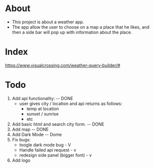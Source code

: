 # About
- This project is about a weather app.
- The app allow the user to choose on a map a place that he likes, and then a side bar will pop up with information about the place.

# Index
https://www.visualcrossing.com/weather-query-builder/#

# Todo
1. Add api functionality: -- DONE
    - user gives city / location and api returns as follows: 
        - temp at location
        -  sunset / sunrise
        - etc
2. Add basic html and search city form. -- DONE
3. Add map -- DONE
4. Add Dark Mode -- Dome
5. Fix bugs:
    - toogle dark mode bug -  V
    - Handle failed api request - v
    - redesign side panel (bigger font) - v
6. Add logo